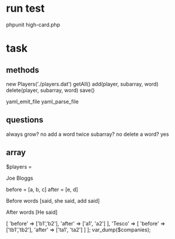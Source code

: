 # run test

phpunit high-card.php

# task

## methods

new Players('./players.dat')
getAll()
add(player, subarray, word)
delete(player, subarray, word)
save()

yaml_emit_file
yaml_parse_file

## questions

always grow? no
add a word twice subarray? no
delete a word? yes

## array

$players =

Joe Bloggs

before = [a, b, c]
after = [e, d]

Before words
[said, she said, add said]

After words
[He said]

<?php

$companies = [
  'Next' => [
    'before' => ['b1','b2'],
    'after' => ['a1', 'a2']
  ],
  'Tesco' => [
    'before' => ['tb1','tb2'],
    'after' => ['ta1', 'ta2']
  ]
];

var_dump($companies);
